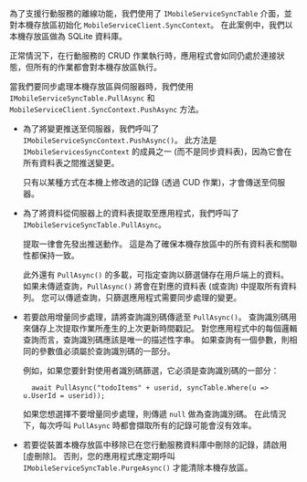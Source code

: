 為了支援行動服務的離線功能，我們使用了 `IMobileServiceSyncTable` 介面，並對本機存放區初始化 `MobileServiceClient.SyncContext`。 在此案例中，我們以本機存放區做為 SQLite 資料庫。

正常情況下，在行動服務的 CRUD 作業執行時，應用程式會如同仍處於連接狀態，但所有的作業都會對本機存放區執行。

當我們要同步處理本機存放區與伺服器時，我們使用 `IMobileServiceSyncTable.PullAsync` 和 `MobileServiceClient.SyncContext.PushAsync` 方法。

*  為了將變更推送至伺服器，我們呼叫了 `IMobileServiceSyncContext.PushAsync()`。 此方法是 `IMobileServicesSyncContext` 的成員之一 (而不是同步資料表)，因為它會在所有資料表之間推送變更。

    只有以某種方式在本機上修改過的記錄 (透過 CUD 作業)，才會傳送至伺服器。
   
* 為了將資料從伺服器上的資料表提取至應用程式，我們呼叫了 `IMobileServiceSyncTable.PullAsync`。

    提取一律會先發出推送動作。 這是為了確保本機存放區中的所有資料表和關聯性都保持一致。

    此外還有 `PullAsync()` 的多載，可指定查詢以篩選儲存在用戶端上的資料。 如果未傳遞查詢，`PullAsync()` 將會在對應的資料表 (或查詢) 中提取所有資料列。 您可以傳遞查詢，只篩選應用程式需要同步處理的變更。

* 若要啟用增量同步處理，請將查詢識別碼傳遞至 `PullAsync()`。 查詢識別碼用來儲存上次提取作業所產生的上次更新時間戳記。 對您應用程式中的每個邏輯查詢而言，查詢識別碼應該是唯一的描述性字串。 如果查詢有一個參數，則相同的參數值必須屬於查詢識別碼的一部分。

    例如，如果您要針對使用者識別碼篩選，它必須是查詢識別碼的一部分：

        await PullAsync("todoItems" + userid, syncTable.Where(u => u.UserId = userid));

    如果您想選擇不要增量同步處理，則傳遞 `null` 做為查詢識別碼。 在此情況下，每次呼叫 `PullAsync` 時都會擷取所有的記錄可能會沒有效率。

* 若要從裝置本機存放區中移除已在您行動服務資料庫中刪除的記錄，請啟用 [虛刪除]。 否則，您的應用程式應定期呼叫 `IMobileServiceSyncTable.PurgeAsync()` 才能清除本機存放區。


